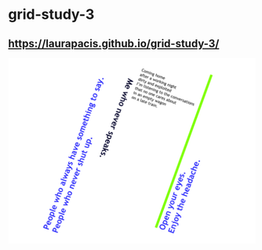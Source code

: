 # grid-study-3
## https://laurapacis.github.io/grid-study-3/

![grid-study-3.png](https://github.com/laurapacis/grid-study-3/blob/master/images/grid-study-3.png)
